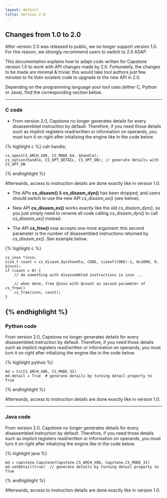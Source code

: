 ```yaml
---
layout: default
title: Version 2.0
---
```


## Changes from 1.0 to 2.0

After version 2.0 was released to public, we no longer support version 1.0. For this reason, we strongly recommend users to switch to 2.0 ASAP.

This documentation explains how to adapt code written for Capstone version 1.0 to work with API changes made by 2.0. Fortunately, the changes to be made are minimal & trivial: this would take tool authors just few minutes to fix their existent code to upgrade to the new API in 2.0.

Depending on the programming language your tool uses (either C, Python or Java), find the corresponding section below.

---

### C code

- From version 2.0, Capstone no longer generates details for every disassembled instruction by default. Therefore, if you need those details such as implicit registers read/written or information on operands, you must turn it on right after intializing the engine like in the code below.

{% highlight c %}
	csh handle;

	cs_open(CS_ARCH_X86, CS_MODE_64, &handle);
	cs_option(handle, CS_OPT_DETAIL, CS_OPT_ON); // generate details with CS_OPT_ON

{% endhighlight %}

  Afterwards, access to instruction details are done exactly like in version 1.0.

- The APIs **cs_disasm()** & **cs_disasm_dyn()** has been dropped, and users should switch to use the new API *cs_disasm_ex()* (see below).

- New API **cs_disasm_ex()** works exactly like the old *cs_disasm_dyn()*, so you just simply need to rename all code calling *cs_disasm_dyn()* to call *cs_disasm_ex()* instead.

- The API **cs_free()** now accepts one more argument: this second parameter is the number of disassembled instructions returned by *cs_disasm_ex()*. See example below.


{% highlight c %}

	cs_insn *insn;
	size_t count = cs_disasm_dyn(handle, CODE, sizeof(CODE)-1, 0x1000, 0, &insn);
	if (count > 0) {
		// do something with disassembled instructions in insn ...

		// when done, free @insn with @count as second parameter of cs_free()
		cs_free(insn, count);
	}

{% endhighlight %}
---

### Python code

From version 2.0, Capstone no longer generates details for every disassembled instruction by default. Therefore, if you need those details such as implicit registers read/written or information on operands, you must turn it on right after intializing the engine like in the code below.

{% highlight python %}

	md = Cs(CS_ARCH_X86, CS_MODE_32)
	md.detail = True  # generate details by turning detail property to True

{% endhighlight %}

  Afterwards, access to instruction details are done exactly like in version 1.0.

---

### Java code

From version 2.0, Capstone no longer generates details for every disassembled instruction by default. Therefore, if you need those details such as implicit registers read/written or information on operands, you must turn it on right after intializing the engine like in the code below.

{% highlight java %}

	md = capstone.Capstone(Capstone.CS_ARCH_X86, Capstone.CS_MODE_32)
	md.setDetail(true)  // generate details by turning detail property to True

{% endhighlight %}

  Afterwards, access to instruction details are done exactly like in version 1.0.
